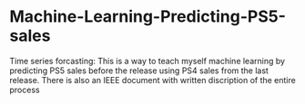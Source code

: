 # Machine-Learning-Predicting-PS5-sales
Time series forcasting: This is a way to teach myself machine learning by predicting PS5 sales before the release using PS4 sales from the last release. There is also an IEEE document with written discription of the entire process


